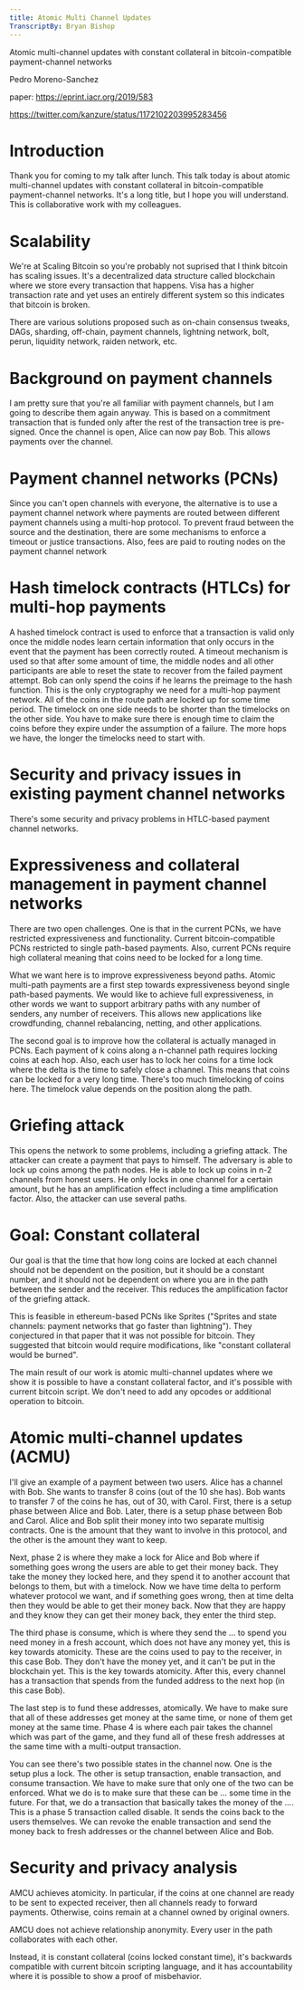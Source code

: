 ```yaml
---
title: Atomic Multi Channel Updates
TranscriptBy: Bryan Bishop
---
```


Atomic multi-channel updates with constant collateral in bitcoin-compatible payment-channel networks

Pedro Moreno-Sanchez

paper: <https://eprint.iacr.org/2019/583>

<https://twitter.com/kanzure/status/1172102203995283456>

# Introduction

Thank you for coming to my talk after lunch. This talk today is about atomic multi-channel updates with constant collateral in bitcoin-compatible payment-channel networks. It's a long title, but I hope you will understand. This is collaborative work with my colleagues.

# Scalability

We're at Scaling Bitcoin so you're probably not suprised that I think bitcoin has scaling issues. It's a decentralized data structure called blockchain where we store every transaction that happens. Visa has a higher transaction rate and yet uses an entirely different system so this indicates that bitcoin is broken.

There are various solutions proposed such as on-chain consensus tweaks, DAGs, sharding, off-chain, payment channels, lightning network, bolt, perun, liquidity network, raiden network, etc.

# Background on payment channels

I am pretty sure that you're all familiar with payment channels, but I am going to describe them again anyway. This is based on a commitment transaction that is funded only after the rest of the transaction tree is pre-signed. Once the channel is open, Alice can now pay Bob. This allows payments over the channel.

# Payment channel networks (PCNs)

Since you can't open channels with everyone, the alternative is to use a payment channel network where payments are routed between different payment channels using a multi-hop protocol. To prevent fraud between the source and the destination, there are some mechanisms to enforce a timeout or justice transactions. Also, fees are paid to routing nodes on the payment channel network

# Hash timelock contracts (HTLCs) for multi-hop payments

A hashed timelock contract is used to enforce that a transaction is valid only once the middle nodes learn certain information that only occurs in the event that the payment has been correctly routed. A timeout mechanism is used so that after some amount of time, the middle nodes and all other participants are able to reset the state to recover from the failed payment attempt. Bob can only spend the coins if he learns the preimage to the hash function. This is the only cryptography we need for a multi-hop payment network. All of the coins in the route path are locked up for some time period. The timelock on one side needs to be shorter than the timelocks on the other side. You have to make sure there is enough time to claim the coins before they expire under the assumption of a failure. The more hops we have, the longer the timelocks need to start with.

# Security and privacy issues in existing payment channel networks

There's some security and privacy problems in HTLC-based payment channel networks.

# Expressiveness and collateral management in payment channel networks

There are two open challenges. One is that in the current PCNs, we have restricted expressiveness and functionality. Current bitcoin-compatible PCNs restricted to single path-based payments. Also, current PCNs require high collateral meaning that coins need to be locked for a long time.

What we want here is to improve expressiveness beyond paths. Atomic multi-path payments are a first step towards expressiveness beyond single path-based payments. We would like to achieve full expressiveness, in other words we want to support arbitrary paths with any number of senders, any number of receivers. This allows new applications like crowdfunding, channel rebalancing, netting, and other applications.

The second goal is to improve how the collateral is actually managed in PCNs. Each payment of k coins along a n-channel path requires locking coins at each hop. Also, each user has to lock her coins for a time lock where the delta is the time to safely close a channel. This means that coins can be locked for a very long time. There's too much timelocking of coins here. The timelock value depends on the position along the path.

# Griefing attack

This opens the network to some problems, including a griefing attack. The attacker can create a payment that pays to himself. The adversary is able to lock up coins among the path nodes. He is able to lock up coins in n-2 channels from honest users. He only locks in one channel for a certain amount, but he has an amplification effect including a time amplification factor. Also, the attacker can use several paths.

# Goal: Constant collateral

Our goal is that the time that how long coins are locked at each channel should not be dependent on the position, but it should be a constant number, and it should not be dependent on where you are in the path between the sender and the receiver. This reduces the amplification factor of the griefing attack.

This is feasible in ethereum-based PCNs like Sprites ("Sprites and state channels: payment networks that go faster than lightning"). They conjectured in that paper that it was not possible for bitcoin. They suggested that bitcoin would require modifications, like "constant collateral would be burned".

The main result of our work is atomic multi-channel updates where we show it is possible to have a constant collateral factor, and it's possible with current bitcoin script. We don't need to add any opcodes or additional operation to bitcoin.

# Atomic multi-channel updates (ACMU)

I'll give an example of a payment between two users. Alice has a channel with Bob. She wants to transfer 8 coins (out of the 10 she has). Bob wants to transfer 7 of the coins he has, out of 30, with Carol. First, there is a setup phase between Alice and Bob. Later, there is a setup phase between Bob and Carol. Alice and Bob split their money into two separate multisig contracts. One is the amount that they want to involve in this protocol, and the other is the amount they want to keep.

Next, phase 2 is where they make a lock for Alice and Bob where if something goes wrong the users are able to get their money back. They take the money they locked here, and they spend it to another account that belongs to them, but with a timelock. Now we have time delta to perform whatever protocol we want, and if something goes wrong, then at time delta then they would be able to get their money back. Now that they are happy and they know they can get their money back, they enter the third step.

The third phase is consume, which is where they send the ... to spend you need money in a fresh account, which does not have any money yet, this is key towards atomicity. These are the coins used to pay to the receiver, in this case Bob. They don't have the money yet, and it can't be put in the blockchain yet. This is the key towards atomicity. After this, every channel has a transaction that spends from the funded address to the next hop (in this case Bob).

The last step is to fund these addresses, atomically. We have to make sure that all of these addresses get money at the same time, or none of them get money at the same time. Phase 4 is where each pair takes the channel which was part of the game, and they fund all of these fresh addresses at the same time with a multi-output transaction.

You can see there's two possible states in the channel now. One is the setup plus a lock. The other is setup transaction, enable transaction, and consume transaction. We have to make sure that only one of the two can be enforced. What we do is to make sure that these can be ... some time in the future. For that, we do a transaction that basically takes the money of the .... This is a phase 5 transaction called disable. It sends the coins back to the users themselves. We can revoke the enable transaction and send the money back to fresh addresses or the channel between Alice and Bob.

# Security and privacy analysis

AMCU achieves atomicity. In particular, if the coins at one channel are ready to be sent to expected receiver, then all channels ready to forward payments. Otherwise, coins remain at a channel owned by original owners.

AMCU does not achieve relationship anonymity. Every user in the path collaborates with each other.

Instead, it is constant collateral (coins locked constant time), it's backwards compatible with current bitcoin scripting language, and it has accountability where it is possible to show a proof of misbehavior.







